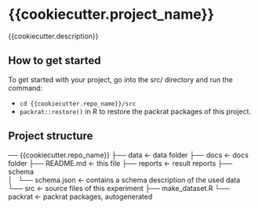 # {{cookiecutter.project_name}}
{{cookiecutter.description}}

## How to get started
To get started with your project, go into the src/ directory and run the command:
- `cd {{cookiecutter.repo_name}}/src`
- `packrat::restore()` in R to restore the packrat packages of this project.

## Project structure
── {{cookiecutter.repo_name}}
    ├── data		<- data folder
    ├── docs		<- docs folder
    ├── README.md	<- this file
    ├── reports		<- result reports
    ├── schema	
    │   └── schema.json	<- contains a schema description of the used data
    └── src		<- source files of this experiment
        ├── make_dataset.R
        └── packrat	<- packrat packages, autogenerated

